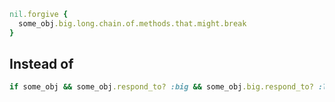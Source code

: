 ```ruby
nil.forgive {
  some_obj.big.long.chain.of.methods.that.might.break
}
```

Instead of
----------
```ruby
if some_obj && some_obj.respond_to? :big && some_obj.big.respond_to? :long # bla bla bla
```
